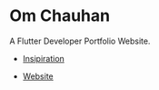 # Om Chauhan

A Flutter Developer Portfolio Website.

- [Insipiration](https://www.behance.net/gallery/124943121/Portfolio?tracking_source=search_projects%7Cportfolio%20designer&)

- [Website](https://www.om-chauhan.co.in)
